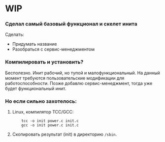 # WIP
### Сделал самый базовый функционал и скелет инита


Сделать:
- Придумать название
- Разобраться с сервис-менеджментом

### Компилировать и установить?
Бесполезно. Инит рабочий, но тупой и малофункциональный. На данный момент требуются пользовательские модификации для работоспособности.
Позже добавлю сервис-менеджмент, тогда уже будет функциональный инит.

### Но если сильно захотелось:
1. Linux, компилятор TCC/GCC:

           tcc -o init power.c init.c
           gcc -o init power.c init.c
2. Скопировать результат (init) в директорию ```/sbin```.
